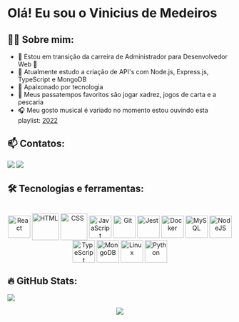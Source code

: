  <h1>Olá! Eu sou o Vinicius de Medeiros</h1>
  
<div>
   <h2>🧑‍💻 Sobre mim:</h2>
    <ul>
      <li>🔭 Estou em transição da carreira de Administrador para Desenvolvedor Web 🚀</li>
      <li>🌱 Atualmente estudo a criação de API's com Node.js, Express.js, TypeScript e MongoDB</li>
      <li>💚 Apaixonado por tecnologia</li>
      <li>🎲 Meus passatempos favoritos são jogar xadrez, jogos de carta e a pescaria</li>
      <li>🎧 Meu gosto musical é variado no momento estou ouvindo esta playlist: <a href="https://open.spotify.com/playlist/5S1Io7f85MalkteLPXhO1Q?si=c41167dd3db14d43" target="_blank" >2022</a></li>
    </ul>
</div>

<div>
  <h2>📫 Contatos:</h2>
  <a href="mailto:vmeedeiros@gmail.com" target="_blank"><img src="https://img.shields.io/badge/Gmail-D14836?style=for-the-badge&logo=gmail&logoColor=white"></a> 
 <a href="https://www.linkedin.com/in/vmedeiros/" target="_blank"><img src="https://img.shields.io/badge/LinkedIn-0077B5?style=for-the-badge&logo=linkedin&logoColor=white"></a>
</div>

<div>
  <h2>🛠️ Tecnologias e ferramentas:</h2>
  <div style="display: inline_block" align="center" ><br>
  <img align="center" alt="React" heigh="50" width="50" src="https://cdn.jsdelivr.net/gh/devicons/devicon/icons/react/react-original-wordmark.svg" />
  <img align="center" alt="HTML" height="60" width="60" src="https://cdn.jsdelivr.net/gh/devicons/devicon/icons/html5/html5-plain-wordmark.svg" />
  <img align="center" alt="CSS" heigh="60" width="60" src="https://cdn.jsdelivr.net/gh/devicons/devicon/icons/css3/css3-plain-wordmark.svg" />
  <img align="center" alt="JavaScript" height="50" width="50" src="https://cdn.jsdelivr.net/gh/devicons/devicon/icons/javascript/javascript-plain.svg" />
  <img align="center" alt="Git" height="50" width="50" src="https://cdn.jsdelivr.net/gh/devicons/devicon/icons/git/git-original.svg" />
  <img align="center" alt="Jest" heigh="50" width="50" src="https://cdn.jsdelivr.net/gh/devicons/devicon/icons/jest/jest-plain.svg" />
  <img align="center" alt="Docker" heigh="50" width="50" src="https://cdn.jsdelivr.net/gh/devicons/devicon/icons/docker/docker-plain-wordmark.svg" />
  <img align="center" alt="MySQL" heigh="50" width="50" src="https://cdn.jsdelivr.net/gh/devicons/devicon/icons/mysql/mysql-original.svg" />
  <img align="center" alt="NodeJS" heigh="50" width="50" src="https://cdn.jsdelivr.net/gh/devicons/devicon/icons/nodejs/nodejs-original.svg" />
  <img align="center" alt="TypeScript" heigh="50" width="50" src="https://cdn.jsdelivr.net/gh/devicons/devicon/icons/typescript/typescript-plain.svg" />
  <img align="center" alt="MongoDB" heigh="50" width="50" src="https://cdn.jsdelivr.net/gh/devicons/devicon/icons/mongodb/mongodb-original.svg" />
  <img align="center" alt="Linux" heigh="50" width="50" src="https://cdn.jsdelivr.net/gh/devicons/devicon/icons/linux/linux-original.svg" />
  <img align="center" alt="Python" heigh="50" width="50" src="https://cdn.jsdelivr.net/gh/devicons/devicon/icons/python/python-original-wordmark.svg" />
          
</div>
<div>
  <h2>🔥 GitHub Stats:</h2>
  <img src="https://en1ndb4r0kfj6gw.m.pipedream.net" />
  <p align="center">
    <a href="https://git.io/streak-stats"><img src="https://streak-stats.demolab.com?user=vmedeir0s&theme=dark&locale=pt-br"/></a>
  </p>
</div>


 
